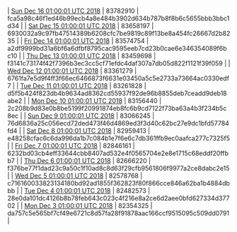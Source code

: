 | [Sun Dec 16 01:00:01 UTC 2018](https://transfer.sh/peG7q/trcninja-dbdump-20181216010001.tar.bz2) | 83782910 | fca5a98c46f1ed46b99ecb4a8e484b3902d634b787b8f8b6c5655bbb3bbc1d34 | 
| [Sat Dec 15 01:00:01 UTC 2018](https://transfer.sh/y3Fm9/trcninja-dbdump-20181215010001.tar.bz2) | 83658197 | 6930032a9c97fb47514389b6208cfc7be9819c89f13be8a454fc26667d2b8235 | 
| [Fri Dec 14 01:00:01 UTC 2018](https://transfer.sh/dIkEi/trcninja-dbdump-20181214010001.tar.bz2) | 83574754 | a2df9999bd31a6bf6a6dfbf8795cac9595eeb7cd23b0cae6e346354089f6bc10 | 
| [Thu Dec 13 01:00:01 UTC 2018](https://transfer.sh/gx3kL/trcninja-dbdump-20181213010001.tar.bz2) | 83459698 | f3141c73174f42f7396b3ec3cc5cf71efdc4daf307a7db05d822f1121f39f059 | 
| [Wed Dec 12 01:00:01 UTC 2018](https://transfer.sh/CIAoC/trcninja-dbdump-20181212010001.tar.bz2) | 83361279 | 6761fa7e5d9f4ff3f66ec6466873f6631e03450a5c5e2733a73664ac0330edf7 | 
| [Tue Dec 11 01:00:01 UTC 2018](https://transfer.sh/SWUce/trcninja-dbdump-20181211010001.tar.bz2) | 83261828 | d5f5b424f823db4b9634ad8362cd55937f92de96b8855deb7ceadd9deb18abe2 | 
| [Mon Dec 10 01:00:01 UTC 2018](https://transfer.sh/ZufCJ/trcninja-dbdump-20181210010001.tar.bz2) | 83156440 | 2c208b9d83e0b8be5199f20991874eb8fc6b9cd7122f73ba63a4b3f234b5c8ec | 
| [Sun Dec  9 01:00:01 UTC 2018](https://transfer.sh/2KMxV/trcninja-dbdump-20181209010001.tar.bz2) | 83066245 | 76d6836a25c056ecd72ded473f46d4869ed3f3d40c62bc27e9dc1bfd57784fd4 | 
| [Sat Dec  8 01:00:01 UTC 2018](https://transfer.sh/PxP9n/trcninja-dbdump-20181208010001.tar.bz2) | 82959413 | e48258cfac6c6da996da1b7c084b1e7f6e6c7db361ffb9ec0aafca277c7325f5 | 
| [Fri Dec  7 01:00:01 UTC 2018](https://transfer.sh/dBwBu/trcninja-dbdump-20181207010001.tar.bz2) | 82846161 | 6232bd03cb4eff33644cbb8407ad532e4f0565704e2e8e1715c68eddf20ffbb7 | 
| [Thu Dec  6 01:00:01 UTC 2018](https://transfer.sh/e3Abo/trcninja-dbdump-20181206010001.tar.bz2) | 82666220 | f376be77f1dad23c9a50c1f10ad8c8d63f29cfb9561806f9977a2ce8dabc2e15 | 
| [Wed Dec  5 01:00:01 UTC 2018](https://transfer.sh/UeAlZ/trcninja-dbdump-20181205010001.tar.bz2) | 82578768 | c716160033823134180bd92ad1855f362823f80f866cce846a62ba1b4884dbbb | 
| [Tue Dec  4 01:00:01 UTC 2018](https://transfer.sh/XMP05/trcninja-dbdump-20181204010001.tar.bz2) | 82482573 | 28e0da101dc4126b8b78feb643c023c4f216e8a2ce6d2aee0bfd627334d37702 | 
| [Mon Dec  3 01:00:01 UTC 2018](https://transfer.sh/W8byM/trcninja-dbdump-20181203010001.tar.bz2) | 82354325 | da757c5e565bf7cf49e6721c8d57fa28f91878aac166ccf9515095c509dd0791 | 
